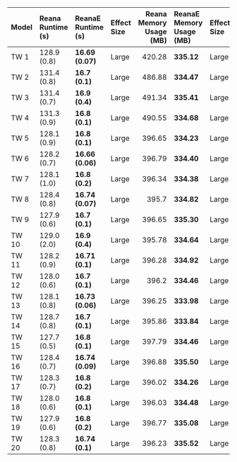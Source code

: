 | Model   | Reana Runtime (s)   | ReanaE Runtime (s)   | Effect Size   |   Reana Memory Usage (MB) | ReanaE Memory Usage (MB)   | Effect Size   |
|:--------|:--------------------|:---------------------|:--------------|--------------------------:|:---------------------------|:--------------|
| TW 1    | 128.9 (0.8)         | **16.69 (0.07)**     | Large         |                    420.28 | **335.12**                 | Large         |
| TW 2    | 131.4 (0.8)         | **16.7 (0.1)**       | Large         |                    486.88 | **334.47**                 | Large         |
| TW 3    | 131.4 (0.7)         | **16.9 (0.4)**       | Large         |                    491.34 | **335.41**                 | Large         |
| TW 4    | 131.3 (0.9)         | **16.8 (0.1)**       | Large         |                    490.55 | **334.68**                 | Large         |
| TW 5    | 128.1 (0.9)         | **16.8 (0.1)**       | Large         |                    396.65 | **334.23**                 | Large         |
| TW 6    | 128.2 (0.7)         | **16.66 (0.06)**     | Large         |                    396.79 | **334.40**                 | Large         |
| TW 7    | 128.1 (1.0)         | **16.8 (0.2)**       | Large         |                    396.34 | **334.38**                 | Large         |
| TW 8    | 128.4 (0.8)         | **16.74 (0.07)**     | Large         |                    395.7  | **334.82**                 | Large         |
| TW 9    | 127.9 (0.6)         | **16.7 (0.1)**       | Large         |                    396.65 | **335.30**                 | Large         |
| TW 10   | 129.0 (2.0)         | **16.9 (0.4)**       | Large         |                    395.78 | **334.64**                 | Large         |
| TW 11   | 128.2 (0.9)         | **16.71 (0.1)**      | Large         |                    396.28 | **334.92**                 | Large         |
| TW 12   | 128.0 (0.6)         | **16.7 (0.1)**       | Large         |                    396.2  | **334.46**                 | Large         |
| TW 13   | 128.1 (0.8)         | **16.73 (0.06)**     | Large         |                    396.25 | **333.98**                 | Large         |
| TW 14   | 128.7 (0.8)         | **16.7 (0.1)**       | Large         |                    395.86 | **333.84**                 | Large         |
| TW 15   | 127.7 (0.5)         | **16.8 (0.1)**       | Large         |                    397.79 | **334.46**                 | Large         |
| TW 16   | 128.4 (0.7)         | **16.74 (0.09)**     | Large         |                    396.88 | **335.50**                 | Large         |
| TW 17   | 128.3 (0.7)         | **16.8 (0.2)**       | Large         |                    396.02 | **334.26**                 | Large         |
| TW 18   | 128.0 (0.6)         | **16.8 (0.1)**       | Large         |                    396.03 | **334.48**                 | Large         |
| TW 19   | 127.9 (0.6)         | **16.8 (0.2)**       | Large         |                    396.77 | **335.08**                 | Large         |
| TW 20   | 128.3 (0.8)         | **16.74 (0.1)**      | Large         |                    396.23 | **335.52**                 | Large         |